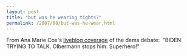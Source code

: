 ```yaml
---
layout: post
title: "but was he wearing tights?"
permalink: /2007/08/but-was-he-wear.html
---
```


From Ana Marie Cox's [liveblog coverage](http://time-blog.com/swampland/2007/08/liveblogging_soaking_soldier_f.html) of the dems debate:  "BIDEN TRYING TO TALK. Olbermann stops him. Superhero!"